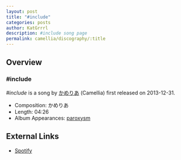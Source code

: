 ```yaml
---
layout: post
title: "#include"
categories: posts
author: KatGrrrl
description: #include song page
permalink: camellia/discography/:title
---
```


## Overview

### #include

*#include* is a song by [かめりあ](<{% link postsWiki/_posts/2023-12-10-camellia.md %}>) (Camellia) first released on 2013-12-31.

* Composition: かめりあ
* Length: 04:26
* Album Appearances: [paroxysm](<{% link postsInclude/_posts/camellia/albums/paroxysm/2023-12-05-paroxysm.md%}>)

## External Links

* [Spotify](https://open.spotify.com/track/5ya0uI1VUXyzZMgddaKjy5?si=3cd227cccf8a4443)
